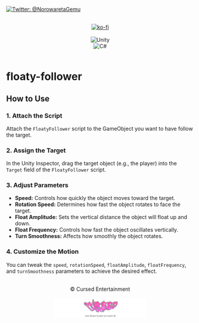 [![Twitter: @NorowaretaGemu](https://img.shields.io/badge/X-@NorowaretaGemu-blue.svg?style=flat)](https://x.com/NorowaretaGemu)

<br>
<div align="center">
  <a href="https://ko-fi.com/cursedentertainment">
    <img src="https://ko-fi.com/img/githubbutton_sm.svg" alt="ko-fi" style="width: 20%;"/>
  </a>
</div>
  <br>

<div align="center"> 
  <img alt="Unity" src="https://img.shields.io/badge/unity%20-%23323330.svg?&style=for-the-badge&logo=unity&logoColor=white"/>  
</div>
<div align="center">
  <img alt="C#" src="https://img.shields.io/badge/C%23-%23323330.svg?&style=for-the-badge&logo=csharp&logoColor=white"/> 
</div>
<br>

# floaty-follower

## How to Use

### 1. Attach the Script
Attach the `FloatyFollower` script to the GameObject you want to have follow the target.

### 2. Assign the Target
In the Unity Inspector, drag the target object (e.g., the player) into the `Target` field of the `FloatyFollower` script.

### 3. Adjust Parameters
- **Speed:** Controls how quickly the object moves toward the target.
- **Rotation Speed:** Determines how fast the object rotates to face the target.
- **Float Amplitude:** Sets the vertical distance the object will float up and down.
- **Float Frequency:** Controls how fast the object oscillates vertically.
- **Turn Smoothness:** Affects how smoothly the object rotates.

### 4. Customize the Motion
You can tweak the `speed`, `rotationSpeed`, `floatAmplitude`, `floatFrequency`, and `turnSmoothness` parameters to achieve the desired effect.

<br>
<div align="center">
© Cursed Entertainment
</div>
<br>
<div align="center">
<a href="https://cursed-entertainment.itch.io/" target="_blank">
    <img src="https://github.com/CursedPrograms/cursedentertainment/raw/main/images/logos/logo-wide-grey.png"
        alt="CursedEntertainment Logo" style="width:250px;">
</a>
</div>
